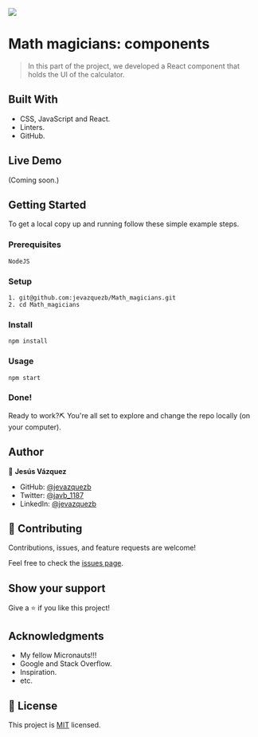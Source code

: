 ![](https://img.shields.io/badge/Microverse-blueviolet)

# Math magicians: components

> In this part of the project, we developed a React component that holds the UI of the calculator.

## Built With

- CSS, JavaScript and React.
- Linters.
- GitHub.

## Live Demo

(Coming soon.)

## Getting Started

To get a local copy up and running follow these simple example steps.

### Prerequisites

    NodeJS

### Setup

    1. git@github.com:jevazquezb/Math_magicians.git
    2. cd Math_magicians

### Install

    npm install

### Usage

    npm start

### Done!

Ready to work?⛏️ You're all set to explore and change the repo locally (on your computer).

## Author

👤 **Jesús Vázquez**

- GitHub: [@jevazquezb](https://github.com/jevazquezb)
- Twitter: [@javb_1187](https://twitter.com/javb_1187)
- LinkedIn: [@jevazquezb](https://www.linkedin.com/in/jevazquezb)

## 🤝 Contributing

Contributions, issues, and feature requests are welcome!

Feel free to check the [issues page](https://github.com/jevazquezb/Math_magicians/issues).

## Show your support

Give a ⭐️ if you like this project!

## Acknowledgments

- My fellow Micronauts!!!
- Google and Stack Overflow.
- Inspiration.
- etc.

## 📝 License

This project is [MIT](./MIT.md) licensed.

